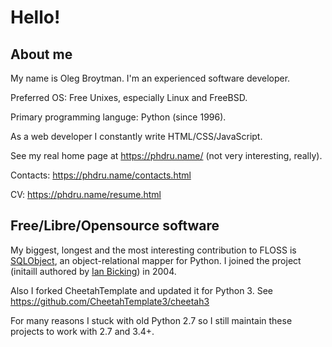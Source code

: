 # Hello!

## About me

My name is Oleg Broytman. I'm an experienced software developer.

Preferred OS: Free Unixes, especially Linux and FreeBSD.

Primary programming languge: Python (since 1996).

As a web developer I constantly write HTML/CSS/JavaScript.

See my real home page at https://phdru.name/ (not very interesting,
really).

Contacts: https://phdru.name/contacts.html

CV: https://phdru.name/resume.html

## Free/Libre/Opensource software

My biggest, longest and the most interesting contribution to FLOSS is
[SQLObject](https://github.com/sqlobject/sqlobject), an
object-relational mapper for Python. I joined the project (initaill
authored by
[Ian Bicking](https://www.ianbicking.org/projects.html#pythonweb)) in 2004.

Also I forked CheetahTemplate and updated it for Python 3. See
https://github.com/CheetahTemplate3/cheetah3

For many reasons I stuck with old Python 2.7 so I still maintain these
projects to work with 2.7 and 3.4+.
